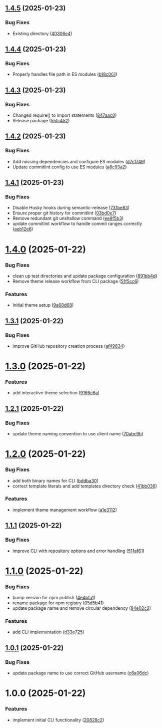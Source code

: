 ## [1.4.5](https://github.com/pasquinphilippe/mili-release/compare/v1.4.4...v1.4.5) (2025-01-23)


### Bug Fixes

* Existing directory ([40306e4](https://github.com/pasquinphilippe/mili-release/commit/40306e43db9f27d4f18080f425524885aa0aa5f8))

## [1.4.4](https://github.com/pasquinphilippe/mili-release/compare/v1.4.3...v1.4.4) (2025-01-23)


### Bug Fixes

* Properly handles file path in ES modules ([b18c061](https://github.com/pasquinphilippe/mili-release/commit/b18c061cc1f2dcfda014f918761e8046a74ccc72))

## [1.4.3](https://github.com/pasquinphilippe/mili-release/compare/v1.4.2...v1.4.3) (2025-01-23)


### Bug Fixes

* Changed require() to import statements ([847aac0](https://github.com/pasquinphilippe/mili-release/commit/847aac09033585c936ecda27128930e52fbfcbff))
* Release package ([55fc452](https://github.com/pasquinphilippe/mili-release/commit/55fc4523f6cab7845482cdbe6324bda72a1ad61e))

## [1.4.2](https://github.com/pasquinphilippe/mili-release/compare/v1.4.1...v1.4.2) (2025-01-23)


### Bug Fixes

* Add missing dependencies and configure ES modules ([d7c1749](https://github.com/pasquinphilippe/mili-release/commit/d7c1749beb03b61e84d2ec0cc0db5a71ff7aac88))
* Update commitlint config to use ES modules ([a8c93a2](https://github.com/pasquinphilippe/mili-release/commit/a8c93a2d7d4fff901f7abdbd05ab9e7f2562d5fc))

## [1.4.1](https://github.com/pasquinphilippe/mili-release/compare/v1.4.0...v1.4.1) (2025-01-23)


### Bug Fixes

* Disable Husky hooks during semantic-release ([731be83](https://github.com/pasquinphilippe/mili-release/commit/731be83c94c6068db2094943aaf6f63d7a56f275))
* Ensure proper git history for commitlint ([03bd0e7](https://github.com/pasquinphilippe/mili-release/commit/03bd0e726059e1081782e8bf028e2679c74ab82e))
* Remove redundant git unshallow command ([ee8f5b3](https://github.com/pasquinphilippe/mili-release/commit/ee8f5b35426a4048bdec87f6e601f7f1399cb668))
* update commitlint workflow to handle commit ranges correctly ([aeb12e6](https://github.com/pasquinphilippe/mili-release/commit/aeb12e69919db1b805939384a803b16aeb4db2b7))

# [1.4.0](https://github.com/pasquinphilippe/mili-release/compare/v1.3.1...v1.4.0) (2025-01-22)


### Bug Fixes

* clean up test directories and update package configuration ([891bb4d](https://github.com/pasquinphilippe/mili-release/commit/891bb4d61207349491166a7fcb47f1f79bb89e33))
* Remove theme release workflow from CLI package ([51f5cc6](https://github.com/pasquinphilippe/mili-release/commit/51f5cc60f26e2684b6ef9097921725897a9e0bf3))


### Features

* Initial theme setup ([9a68d68](https://github.com/pasquinphilippe/mili-release/commit/9a68d68a220254bb67677c26e1c7fecf24c8745c))

## [1.3.1](https://github.com/pasquinphilippe/mili-release/compare/v1.3.0...v1.3.1) (2025-01-22)


### Bug Fixes

* improve GitHub repository creation process ([af49834](https://github.com/pasquinphilippe/mili-release/commit/af49834a0e27f9b0c755c36a9e040c0fbd57a724))

# [1.3.0](https://github.com/pasquinphilippe/mili-release/compare/v1.2.1...v1.3.0) (2025-01-22)


### Features

* add interactive theme selection ([9166c6a](https://github.com/pasquinphilippe/mili-release/commit/9166c6ac889872417453bef457fd57ece9f30e96))

## [1.2.1](https://github.com/pasquinphilippe/mili-release/compare/v1.2.0...v1.2.1) (2025-01-22)


### Bug Fixes

* update theme naming convention to use client name ([70abc9b](https://github.com/pasquinphilippe/mili-release/commit/70abc9b3f427080d427cec885eb516025067ce6a))

# [1.2.0](https://github.com/pasquinphilippe/mili-release/compare/v1.1.1...v1.2.0) (2025-01-22)


### Bug Fixes

* add both binary names for CLI ([bddba30](https://github.com/pasquinphilippe/mili-release/commit/bddba3052fb8f9680a0021f85f49e2940003987e))
* correct template literals and add templates directory check ([41bb036](https://github.com/pasquinphilippe/mili-release/commit/41bb036e3b93452fbea43fe48a720d60b3a95b73))


### Features

* implement theme management workflow ([a1e3112](https://github.com/pasquinphilippe/mili-release/commit/a1e311294192b0a14dbf72e56a2f8e2e9d8c0a6a))

## [1.1.1](https://github.com/pasquinphilippe/mili-release/compare/v1.1.0...v1.1.1) (2025-01-22)


### Bug Fixes

* improve CLI with repository options and error handling ([511af61](https://github.com/pasquinphilippe/mili-release/commit/511af6144212e77b849669d9113bfca2cf030824))

# [1.1.0](https://github.com/pasquinphilippe/mili-release/compare/v1.0.1...v1.1.0) (2025-01-22)


### Bug Fixes

* bump version for npm publish ([4e4bfa1](https://github.com/pasquinphilippe/mili-release/commit/4e4bfa1280a1daa01254aece1f761eb7bc07d54b))
* rename package for npm registry ([05d5b41](https://github.com/pasquinphilippe/mili-release/commit/05d5b4128fce45eb4a204fd0b9dd9df9998ed622))
* update package name and remove circular dependency ([84e02c2](https://github.com/pasquinphilippe/mili-release/commit/84e02c2ac31da77a6ff82d5bc7465471fb234480))


### Features

* add CLI implementation ([d33e725](https://github.com/pasquinphilippe/mili-release/commit/d33e725c0bb420ec6a611d235d1b85d7aa4681d5))

## [1.0.1](https://github.com/pasquinphilippe/mili-release/compare/v1.0.0...v1.0.1) (2025-01-22)


### Bug Fixes

* update package name to use correct GitHub username ([c6a06dc](https://github.com/pasquinphilippe/mili-release/commit/c6a06dc05aea33b6966fca13890d25378b212eaf))

# 1.0.0 (2025-01-22)


### Features

* implement initial CLI functionality ([20828c2](https://github.com/pasquinphilippe/mili-release/commit/20828c261de00fed2a49e493a0929dc5bfe7c50e))
